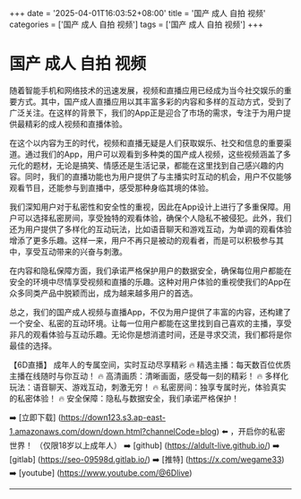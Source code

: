 +++
date = '2025-04-01T16:03:52+08:00'
title = '国产 成人 自拍 视频'
categories = ['国产 成人 自拍 视频']
tags = ['国产 成人 自拍 视频']
+++

# 国产 成人 自拍 视频

随着智能手机和网络技术的迅速发展，视频和直播应用已经成为当今社交娱乐的重要方式。其中，国产成人直播应用以其丰富多彩的内容和多样的互动方式，受到了广泛关注。在这样的背景下，我们的App正是迎合了市场的需求，专注于为用户提供最精彩的成人视频和直播体验。

在这个以内容为王的时代，视频和直播无疑是人们获取娱乐、社交和信息的重要渠道。通过我们的App，用户可以观看到多种类的国产成人视频，这些视频涵盖了多元化的题材，无论是搞笑、情感还是生活记录，都能在这里找到自己感兴趣的内容。同时，我们的直播功能也为用户提供了与主播实时互动的机会，用户不仅能够观看节目，还能参与到直播中，感受那种身临其境的体验。

我们深知用户对于私密性和安全性的重视，因此在App设计上进行了多重保障。用户可以选择私密房间，享受独特的观看体验，确保个人隐私不被侵犯。此外，我们还为用户提供了多样化的互动玩法，比如语音聊天和游戏互动，为单调的观看体验增添了更多乐趣。这样一来，用户不再只是被动的观看者，而是可以积极参与其中，享受互动带来的兴奋与刺激。

在内容和隐私保障方面，我们承诺严格保护用户的数据安全，确保每位用户都能在安全的环境中尽情享受视频和直播的乐趣。这种对用户体验的重视使我们的App在众多同类产品中脱颖而出，成为越来越多用户的首选。

总之，我们的国产成人视频与直播App，不仅为用户提供了丰富的内容，还构建了一个安全、私密的互动环境。让每一位用户都能在这里找到自己喜欢的主播，享受非凡的观看体验与互动乐趣。无论你是想消遣时间，还是寻求交流，我们都将是你最佳的选择。

【6D直播】
成年人的专属空间，实时互动尽享精彩
🔥 精选主播：每天数百位优质主播在线随时与你互动！
🔥 高清画质：清晰画面，感受每一刻的精彩！
🔥 多样化玩法：语音聊天、游戏互动，刺激无穷！
🔥 私密房间：独享专属时光，体验真实的私密体验！
🔥 安全保障：隐私与数据安全，我们承诺严格保护！

➡️ [立即下载] (https://down123.s3.ap-east-1.amazonaws.com/down/down.html?channelCode=blog) ⬅️ ，开启你的私密世界！ （仅限18岁以上成年人）
➡️ [github] (https://aldult-live.github.io/)
➡️ [gitlab] (https://seo-09598d.gitlab.io/)
➡️ [推特] (https://x.com/wegame33)
➡️ [youtube] (https://www.youtube.com/@6Dlive)

---
